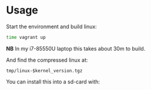 # Usage

Start the environment and build linux:

```bash
time vagrant up
```

**NB** In my i7-85550U laptop this takes about 30m to build.

And find the compressed linux at:

    tmp/linux-$kernel_version.tgz

You can install this into a sd-card with:

```bash

```
